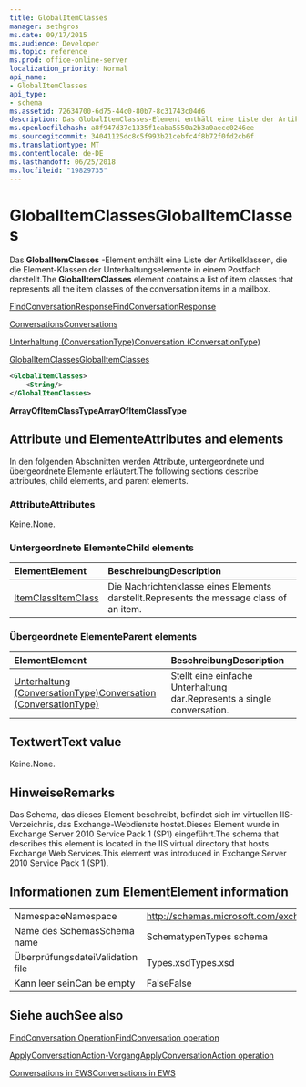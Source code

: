 ```yaml
---
title: GlobalItemClasses
manager: sethgros
ms.date: 09/17/2015
ms.audience: Developer
ms.topic: reference
ms.prod: office-online-server
localization_priority: Normal
api_name:
- GlobalItemClasses
api_type:
- schema
ms.assetid: 72634700-6d75-44c0-80b7-8c31743c04d6
description: Das GlobalItemClasses-Element enthält eine Liste der Artikelklassen, die die Element-Klassen der Unterhaltungselemente in einem Postfach darstellt.
ms.openlocfilehash: a8f947d37c1335f1eaba5550a2b3a0aece0246ee
ms.sourcegitcommit: 34041125dc8c5f993b21cebfc4f8b72f0fd2cb6f
ms.translationtype: MT
ms.contentlocale: de-DE
ms.lasthandoff: 06/25/2018
ms.locfileid: "19829735"
---
```

# <a name="globalitemclasses"></a><span data-ttu-id="d5a94-103">GlobalItemClasses</span><span class="sxs-lookup"><span data-stu-id="d5a94-103">GlobalItemClasses</span></span>

<span data-ttu-id="d5a94-104">Das **GlobalItemClasses** -Element enthält eine Liste der Artikelklassen, die die Element-Klassen der Unterhaltungselemente in einem Postfach darstellt.</span><span class="sxs-lookup"><span data-stu-id="d5a94-104">The **GlobalItemClasses** element contains a list of item classes that represents all the item classes of the conversation items in a mailbox.</span></span> 
  
[<span data-ttu-id="d5a94-105">FindConversationResponse</span><span class="sxs-lookup"><span data-stu-id="d5a94-105">FindConversationResponse</span></span>](findconversationresponse.md)
  
[<span data-ttu-id="d5a94-106">Conversations</span><span class="sxs-lookup"><span data-stu-id="d5a94-106">Conversations</span></span>](conversations-ex15websvcsotherref.md)
  
[<span data-ttu-id="d5a94-107">Unterhaltung (ConversationType)</span><span class="sxs-lookup"><span data-stu-id="d5a94-107">Conversation (ConversationType)</span></span>](conversation-conversationtype.md)
  
[<span data-ttu-id="d5a94-108">GlobalItemClasses</span><span class="sxs-lookup"><span data-stu-id="d5a94-108">GlobalItemClasses</span></span>](globalitemclasses.md)
  
```XML
<GlobalItemClasses>
    <String/>
</GlobalItemClasses>
```

 <span data-ttu-id="d5a94-109">**ArrayOfItemClassType**</span><span class="sxs-lookup"><span data-stu-id="d5a94-109">**ArrayOfItemClassType**</span></span>
## <a name="attributes-and-elements"></a><span data-ttu-id="d5a94-110">Attribute und Elemente</span><span class="sxs-lookup"><span data-stu-id="d5a94-110">Attributes and elements</span></span>

<span data-ttu-id="d5a94-111">In den folgenden Abschnitten werden Attribute, untergeordnete und übergeordnete Elemente erläutert.</span><span class="sxs-lookup"><span data-stu-id="d5a94-111">The following sections describe attributes, child elements, and parent elements.</span></span>
  
### <a name="attributes"></a><span data-ttu-id="d5a94-112">Attribute</span><span class="sxs-lookup"><span data-stu-id="d5a94-112">Attributes</span></span>

<span data-ttu-id="d5a94-113">Keine.</span><span class="sxs-lookup"><span data-stu-id="d5a94-113">None.</span></span>
  
### <a name="child-elements"></a><span data-ttu-id="d5a94-114">Untergeordnete Elemente</span><span class="sxs-lookup"><span data-stu-id="d5a94-114">Child elements</span></span>

|<span data-ttu-id="d5a94-115">**Element**</span><span class="sxs-lookup"><span data-stu-id="d5a94-115">**Element**</span></span>|<span data-ttu-id="d5a94-116">**Beschreibung**</span><span class="sxs-lookup"><span data-stu-id="d5a94-116">**Description**</span></span>|
|:-----|:-----|
|[<span data-ttu-id="d5a94-117">ItemClass</span><span class="sxs-lookup"><span data-stu-id="d5a94-117">ItemClass</span></span>](itemclass.md) <br/> |<span data-ttu-id="d5a94-118">Die Nachrichtenklasse eines Elements darstellt.</span><span class="sxs-lookup"><span data-stu-id="d5a94-118">Represents the message class of an item.</span></span>  <br/> |
   
### <a name="parent-elements"></a><span data-ttu-id="d5a94-119">Übergeordnete Elemente</span><span class="sxs-lookup"><span data-stu-id="d5a94-119">Parent elements</span></span>

|<span data-ttu-id="d5a94-120">**Element**</span><span class="sxs-lookup"><span data-stu-id="d5a94-120">**Element**</span></span>|<span data-ttu-id="d5a94-121">**Beschreibung**</span><span class="sxs-lookup"><span data-stu-id="d5a94-121">**Description**</span></span>|
|:-----|:-----|
|[<span data-ttu-id="d5a94-122">Unterhaltung (ConversationType)</span><span class="sxs-lookup"><span data-stu-id="d5a94-122">Conversation (ConversationType)</span></span>](conversation-conversationtype.md) <br/> |<span data-ttu-id="d5a94-123">Stellt eine einfache Unterhaltung dar.</span><span class="sxs-lookup"><span data-stu-id="d5a94-123">Represents a single conversation.</span></span>  <br/> |
   
## <a name="text-value"></a><span data-ttu-id="d5a94-124">Textwert</span><span class="sxs-lookup"><span data-stu-id="d5a94-124">Text value</span></span>

<span data-ttu-id="d5a94-125">Keine.</span><span class="sxs-lookup"><span data-stu-id="d5a94-125">None.</span></span>
  
## <a name="remarks"></a><span data-ttu-id="d5a94-126">Hinweise</span><span class="sxs-lookup"><span data-stu-id="d5a94-126">Remarks</span></span>

<span data-ttu-id="d5a94-127">Das Schema, das dieses Element beschreibt, befindet sich im virtuellen IIS-Verzeichnis, das Exchange-Webdienste hostet.Dieses Element wurde in Exchange Server 2010 Service Pack 1 (SP1) eingeführt.</span><span class="sxs-lookup"><span data-stu-id="d5a94-127">The schema that describes this element is located in the IIS virtual directory that hosts Exchange Web Services.This element was introduced in Exchange Server 2010 Service Pack 1 (SP1).</span></span>
  
## <a name="element-information"></a><span data-ttu-id="d5a94-128">Informationen zum Element</span><span class="sxs-lookup"><span data-stu-id="d5a94-128">Element information</span></span>

|||
|:-----|:-----|
|<span data-ttu-id="d5a94-129">Namespace</span><span class="sxs-lookup"><span data-stu-id="d5a94-129">Namespace</span></span>  <br/> |http://schemas.microsoft.com/exchange/services/2006/types  <br/> |
|<span data-ttu-id="d5a94-130">Name des Schemas</span><span class="sxs-lookup"><span data-stu-id="d5a94-130">Schema name</span></span>  <br/> |<span data-ttu-id="d5a94-131">Schematypen</span><span class="sxs-lookup"><span data-stu-id="d5a94-131">Types schema</span></span>  <br/> |
|<span data-ttu-id="d5a94-132">Überprüfungsdatei</span><span class="sxs-lookup"><span data-stu-id="d5a94-132">Validation file</span></span>  <br/> |<span data-ttu-id="d5a94-133">Types.xsd</span><span class="sxs-lookup"><span data-stu-id="d5a94-133">Types.xsd</span></span>  <br/> |
|<span data-ttu-id="d5a94-134">Kann leer sein</span><span class="sxs-lookup"><span data-stu-id="d5a94-134">Can be empty</span></span>  <br/> |<span data-ttu-id="d5a94-135">False</span><span class="sxs-lookup"><span data-stu-id="d5a94-135">False</span></span>  <br/> |
   
## <a name="see-also"></a><span data-ttu-id="d5a94-136">Siehe auch</span><span class="sxs-lookup"><span data-stu-id="d5a94-136">See also</span></span>



[<span data-ttu-id="d5a94-137">FindConversation Operation</span><span class="sxs-lookup"><span data-stu-id="d5a94-137">FindConversation operation</span></span>](findconversation-operation.md)
  
[<span data-ttu-id="d5a94-138">ApplyConversationAction-Vorgang</span><span class="sxs-lookup"><span data-stu-id="d5a94-138">ApplyConversationAction operation</span></span>](applyconversationaction-operation.md)


[<span data-ttu-id="d5a94-139">Conversations in EWS</span><span class="sxs-lookup"><span data-stu-id="d5a94-139">Conversations in EWS</span></span>](http://msdn.microsoft.com/library/91e64629-db6c-4c94-9dcb-d386232e8467%28Office.15%29.aspx)

